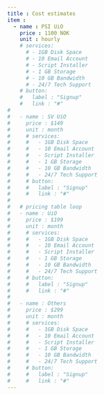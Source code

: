 ```yaml
---
title : Cost estimates
item :
  - name : PSI UiO
    price : 1100 NOK
    unit : hourly
    # services:
      # - 1GB Disk Space
      # - 10 Email Account
      # - Script Installer
      # - 1 GB Storage
      # - 10 GB Bandwidth
      # - 24/7 Tech Support
    # button:
    #   label : "Signup"
    #   link : "#"
#   
#   - name : SV UiO
#     price : $149
#     unit : month
#     # services:
#     #   - 1GB Disk Space
#     #   - 10 Email Account
#     #   - Script Installer
#     #   - 1 GB Storage
#     #   - 10 GB Bandwidth
#     #   - 24/7 Tech Support
#     # button:
#     #   label : "Signup"
#     #   link : "#"
#   
#   # pricing table loop
#   - name : UiO
#     price : $199
#     unit : month
#     # services:
#     #   - 1GB Disk Space
#     #   - 10 Email Account
#     #   - Script Installer
#     #   - 1 GB Storage
#     #   - 10 GB Bandwidth
#     #   - 24/7 Tech Support
#     # button:
#     #   label : "Signup"
#     #   link : "#"
#   
#   - name : Others
#     price : $299
#     unit : month
#     # services:
#     #   - 1GB Disk Space
#     #   - 10 Email Account
#     #   - Script Installer
#     #   - 1 GB Storage
#     #   - 10 GB Bandwidth
#     #   - 24/7 Tech Support
#     # button:
#     #   label : "Signup"
#     #   link : "#"
---
```

